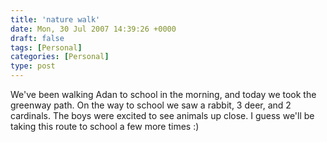 ```yaml
---
title: 'nature walk'
date: Mon, 30 Jul 2007 14:39:26 +0000
draft: false
tags: [Personal]
categories: [Personal]
type: post
---
```


We've been walking Adan to school in the morning, and today we took the greenway path. On the way to school we saw a rabbit, 3 deer, and 2 cardinals. The boys were excited to see animals up close. I guess we'll be taking this route to school a few more times :)